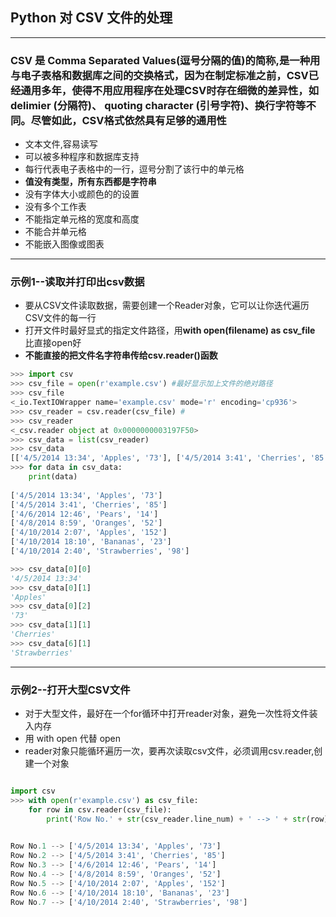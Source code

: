 ## Python 对 CSV 文件的处理
---

### CSV 是 Comma Separated Values(逗号分隔的值)的简称,是一种用与电子表格和数据库之间的交换格式，因为在制定标准之前，CSV已经通用多年，使得不用应用程序在处理CSV时存在细微的差异性，如 delimier (分隔符)、 quoting character (引号字符)、换行字符等不同。尽管如此，CSV格式依然具有足够的通用性
- 文本文件,容易读写
- 可以被多种程序和数据库支持
- 每行代表电子表格中的一行，逗号分割了该行中的单元格
- **值没有类型，所有东西都是字符串**
- 没有字体大小或颜色的的设置
- 没有多个工作表
- 不能指定单元格的宽度和高度
- 不能合并单元格
- 不能嵌入图像或图表
---
### 示例1--读取并打印出csv数据
- 要从CSV文件读取数据，需要创建一个Reader对象，它可以让你迭代遍历CSV文件的每一行
- 打开文件时最好显式的指定文件路径，用**with open(filename) as csv_file** 比直接open好
- **不能直接的把文件名字符串传给csv.reader()函数**


```python
>>> import csv
>>> csv_file = open(r'example.csv') #最好显示加上文件的绝对路径
>>> csv_file
<_io.TextIOWrapper name='example.csv' mode='r' encoding='cp936'>
>>> csv_reader = csv.reader(csv_file) #
>>> csv_reader
<_csv.reader object at 0x0000000003197F50>
>>> csv_data = list(csv_reader)
>>> csv_data
[['4/5/2014 13:34', 'Apples', '73'], ['4/5/2014 3:41', 'Cherries', '85'], ['4/6/2014 12:46', 'Pears', '14'], ['4/8/2014 8:59', 'Oranges', '52'], ['4/10/2014 2:07', 'Apples', '152'], ['4/10/2014 18:10', 'Bananas', '23'], ['4/10/2014 2:40', 'Strawberries', '98']]
>>> for data in csv_data:
	print(data)
	
['4/5/2014 13:34', 'Apples', '73']
['4/5/2014 3:41', 'Cherries', '85']
['4/6/2014 12:46', 'Pears', '14']
['4/8/2014 8:59', 'Oranges', '52']
['4/10/2014 2:07', 'Apples', '152']
['4/10/2014 18:10', 'Bananas', '23']
['4/10/2014 2:40', 'Strawberries', '98']

>>> csv_data[0][0]
'4/5/2014 13:34'
>>> csv_data[0][1]
'Apples'
>>> csv_data[0][2]
'73'
>>> csv_data[1][1]
'Cherries'
>>> csv_data[6][1]
'Strawberries'

```
---

### 示例2--打开大型CSV文件
- 对于大型文件，最好在一个for循环中打开reader对象，避免一次性将文件装入内存
- 用 with open 代替 open
- reader对象只能循环遍历一次，要再次读取csv文件，必须调用csv.reader,创建一个对象
```python

import csv
>>> with open(r'example.csv') as csv_file:
	for row in csv.reader(csv_file):
		print('Row No.' + str(csv_reader.line_num) + ' --> ' + str(row))

		
Row No.1 --> ['4/5/2014 13:34', 'Apples', '73']
Row No.2 --> ['4/5/2014 3:41', 'Cherries', '85']
Row No.3 --> ['4/6/2014 12:46', 'Pears', '14']
Row No.4 --> ['4/8/2014 8:59', 'Oranges', '52']
Row No.5 --> ['4/10/2014 2:07', 'Apples', '152']
Row No.6 --> ['4/10/2014 18:10', 'Bananas', '23']
Row No.7 --> ['4/10/2014 2:40', 'Strawberries', '98']

```

